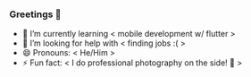 ### Greetings 👋

- 🌱 I’m currently learning < mobile development w/ flutter >
- 🤔 I’m looking for help with < finding jobs :( >
- 😄 Pronouns: < He/Him >
- ⚡ Fun fact: < I do professional photography on the side! 📸 >

